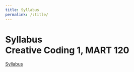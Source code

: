 ```yaml
---
title: Syllabus
permalink: /:title/
---
```



# Syllabus<br/>Creative Coding 1, MART 120




<a href="https://corymckague.github.io/MART120-Spring2024/modules/week-1/imgs/Syllabus.pdf>" target="_blank">Syllabus</a>

